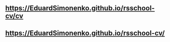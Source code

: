 ## https://EduardSimonenko.github.io/rsschool-cv/cv
## https://EduardSimonenko.github.io/rsschool-cv/